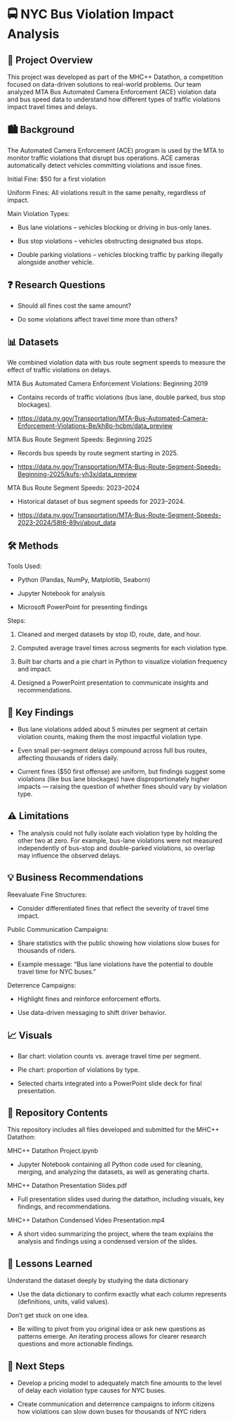 # 🚍 NYC Bus Violation Impact Analysis
## 📖 Project Overview

This project was developed as part of the MHC++ Datathon, a competition focused on data-driven solutions to real-world problems. Our team analyzed MTA Bus Automated Camera Enforcement (ACE) violation data and bus speed data to understand how different types of traffic violations impact travel times and delays.

## 🏙️ Background

The Automated Camera Enforcement (ACE) program is used by the MTA to monitor traffic violations that disrupt bus operations. ACE cameras automatically detect vehicles committing violations and issue fines.

Initial Fine: $50 for a first violation

Uniform Fines: All violations result in the same penalty, regardless of impact.

Main Violation Types:

- Bus lane violations – vehicles blocking or driving in bus-only lanes.

- Bus stop violations – vehicles obstructing designated bus stops.

- Double parking violations – vehicles blocking traffic by parking illegally alongside another vehicle.

## ❓ Research Questions

- Should all fines cost the same amount?

- Do some violations affect travel time more than others?

## 📊 Datasets

We combined violation data with bus route segment speeds to measure the effect of traffic violations on delays.

MTA Bus Automated Camera Enforcement Violations: Beginning 2019

- Contains records of traffic violations (bus lane, double parked, bus stop blockages).

- https://data.ny.gov/Transportation/MTA-Bus-Automated-Camera-Enforcement-Violations-Be/kh8p-hcbm/data_preview

MTA Bus Route Segment Speeds: Beginning 2025

- Records bus speeds by route segment starting in 2025.

- https://data.ny.gov/Transportation/MTA-Bus-Route-Segment-Speeds-Beginning-2025/kufs-yh3x/data_preview

MTA Bus Route Segment Speeds: 2023–2024

- Historical dataset of bus segment speeds for 2023–2024.

- https://data.ny.gov/Transportation/MTA-Bus-Route-Segment-Speeds-2023-2024/58t6-89vi/about_data

## 🛠️ Methods

Tools Used:

- Python (Pandas, NumPy, Matplotlib, Seaborn)

- Jupyter Notebook for analysis

- Microsoft PowerPoint for presenting findings

Steps:

1. Cleaned and merged datasets by stop ID, route, date, and hour.

2. Computed average travel times across segments for each violation type.

3. Built bar charts and a pie chart in Python to visualize violation frequency and impact.

4. Designed a PowerPoint presentation to communicate insights and recommendations.

## 🔑 Key Findings

- Bus lane violations added about 5 minutes per segment at certain violation counts, making them the most impactful violation type.

- Even small per-segment delays compound across full bus routes, affecting thousands of riders daily.

- Current fines ($50 first offense) are uniform, but findings suggest some violations (like bus lane blockages) have disproportionately higher impacts — raising the question of whether fines should vary by violation type.

## ⚠️ Limitations

- The analysis could not fully isolate each violation type by holding the other two at zero. For example, bus-lane violations were not measured independently of bus-stop and double-parked violations, so overlap may influence the observed delays.

## 💡 Business Recommendations

Reevaluate Fine Structures: 

- Consider differentiated fines that reflect the severity of travel time impact.

Public Communication Campaigns:

- Share statistics with the public showing how violations slow buses for thousands of riders.

- Example message: “Bus lane violations have the potential to double travel time for NYC buses.”

Deterrence Campaigns:

- Highlight fines and reinforce enforcement efforts.

- Use data-driven messaging to shift driver behavior.

## 📈 Visuals

- Bar chart: violation counts vs. average travel time per segment.

- Pie chart: proportion of violations by type.

- Selected charts integrated into a PowerPoint slide deck for final presentation.

## 📂 Repository Contents

This repository includes all files developed and submitted for the MHC++ Datathon:

MHC++ Datathon Project.ipynb
- Jupyter Notebook containing all Python code used for cleaning, merging, and analyzing the datasets, as well as generating charts.

MHC++ Datathon Presentation Slides.pdf
- Full presentation slides used during the datathon, including visuals, key findings, and recommendations.

MHC++ Datathon Condensed Video Presentation.mp4
- A short video summarizing the project, where the team explains the analysis and findings using a condensed version of the slides.
  
## 🧠 Lessons Learned

Understand the dataset deeply by studying the data dictionary 

- Use the data dictionary to confirm exactly what each column represents (definitions, units, valid values).

Don’t get stuck on one idea.

- Be willing to pivot from you original idea or ask new questions as patterns emerge. An iterating process allows for clearer research questions and more actionable findings.

## 🚀 Next Steps

- Develop a pricing model to adequately match fine amounts to the level of delay each violation type causes for NYC buses.

- Create communication and deterrence campaigns to inform citizens how violations can slow down buses for thousands of NYC riders
